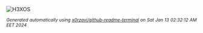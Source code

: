 <div align="justify">
<picture>
    <source media="(prefers-color-scheme: dark)" srcset="https://i.ibb.co/YNSbqcz/output-gif.gif">
    <source media="(prefers-color-scheme: light)" srcset="https://i.ibb.co/YNSbqcz/output-gif.gif">
    <img alt="H3XOS" src="https://i.ibb.co/YNSbqcz/output-gif.gif">
</picture>

<sub><i>Generated automatically using [x0rzavi/github-readme-terminal](https://github.com/x0rzavi/github-readme-terminal) on Sat Jan 13 02:32:12 AM EET 2024</i></sub>
</div>